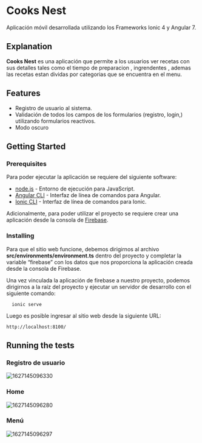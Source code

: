 # Cooks Nest 

Aplicación móvil desarrollada utilizando los Frameworks Ionic 4 y Angular 7.

## Explanation

**Cooks Nest** es una aplicación que permite a los usuarios ver recetas con sus detalles tales como el tiempo de preparacion , ingrendentes , ademas las recetas estan dividas por categorias que se encuentra en el menu.

## Features

- Registro de usuario al sistema.
- Validación de todos los campos de los formularios (registro, login,) utilizando formularios reactivos.
- Modo oscuro

## Getting Started

### Prerequisites

Para poder ejecutar la aplicación se requiere del siguiente software:

- [node.js](https://nodejs.org/) - Entorno de ejecución para JavaScript.
- [Angular CLI](https://cli.angular.io/) - Interfaz de línea de comandos para Angular.
- [Ionic CLI](https://ionicframework.com/docs/cli) - Interfaz de línea de comandos para Ionic.

Adicionalmente, para poder utilizar el proyecto se requiere crear una aplicación desde la consola de [Firebase](https://firebase.google.com/).

### Installing

Para que el sitio web funcione, debemos dirigirnos al archivo **src/environments/environment.ts** dentro del proyecto y completar la variable “firebase” con los datos que nos proporciona la aplicación creada desde la consola de Firebase.

Una vez vinculada la aplicación de firebase a nuestro proyecto, podemos dirigirnos a la raíz del proyecto y ejecutar un servidor de desarrollo con el siguiente comando:

```
  ionic serve
```

Luego es posible ingresar al sitio web desde la siguiente URL:

```
http://localhost:8100/
```

## Running the tests

### Registro de usuario 
![1627145096330](https://user-images.githubusercontent.com/87910005/126907086-23e87514-2e7c-46f0-96ee-1fa76663cec7.jpg)

### Home
![1627145096280](https://user-images.githubusercontent.com/87910005/126906558-5a38f223-7c5e-41c4-a996-595dea192a0f.jpg)

### Menú
![1627145096297](https://user-images.githubusercontent.com/87910005/126906564-d11e7e54-2460-4478-a4e4-95f7830f2c11.jpg)



